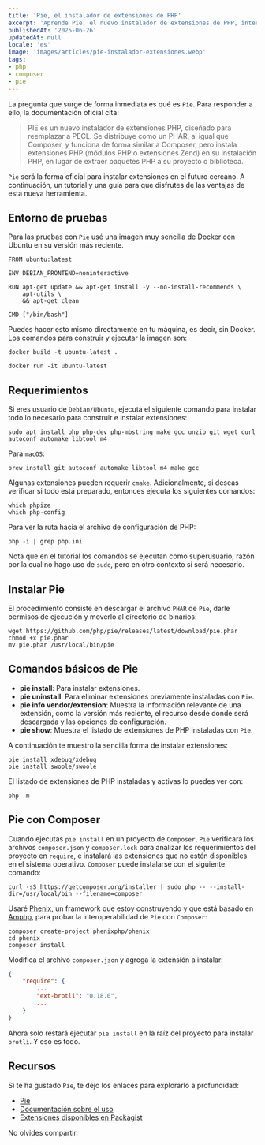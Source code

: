 ```yaml
---
title: 'Pie, el instalador de extensiones de PHP'
excerpt: 'Aprende Pie, el nuevo instalador de extensiones de PHP, interoperable con Composer y Packagist, podrás instalar extensiones desde los requerimientos de tu proyecto con un comando.'
publishedAt: '2025-06-26'
updatedAt: null
locale: 'es'
image: 'images/articles/pie-instalador-extensiones.webp'
tags:
- php
- composer
- pie
---
```


La pregunta que surge de forma inmediata es qué es `Pie`. Para responder a ello, la documentación oficial cita:

> PIE es un nuevo instalador de extensiones PHP, diseñado para reemplazar a PECL. Se distribuye como un PHAR, al igual que Composer, y funciona de forma similar a Composer, pero instala extensiones PHP (módulos PHP o extensiones Zend) en su instalación PHP, en lugar de extraer paquetes PHP a su proyecto o biblioteca.

`Pie` será la forma oficial para instalar extensiones en el futuro cercano. A continuación, un tutorial y una guía para que disfrutes de las ventajas de esta nueva herramienta.

<lite-youtube videoid="xCPp-VgmcR8" disablenoscript></lite-youtube>

## Entorno de pruebas

Para las pruebas con `Pie` usé una imagen muy sencilla de Docker con Ubuntu en su versión más reciente.

```shell
FROM ubuntu:latest

ENV DEBIAN_FRONTEND=noninteractive

RUN apt-get update && apt-get install -y --no-install-recommends \
    apt-utils \
    && apt-get clean

CMD ["/bin/bash"]
```

Puedes hacer esto mismo directamente en tu máquina, es decir, sin Docker. Los comandos para construir y ejecutar la imagen son:

```shell
docker build -t ubuntu-latest .

docker run -it ubuntu-latest
```

## Requerimientos

Si eres usuario de `Debian/Ubuntu`, ejecuta el siguiente comando para instalar todo lo necesario para construir e instalar extensiones:

```shell
sudo apt install php php-dev php-mbstring make gcc unzip git wget curl autoconf automake libtool m4
```

Para `macOS`:

```shell
brew install git autoconf automake libtool m4 make gcc
```

Algunas extensiones pueden requerir `cmake`. Adicionalmente, si deseas verificar si todo está preparado, entonces ejecuta los siguientes comandos:

```shell
which phpize
which php-config
```

Para ver la ruta hacia el archivo de configuración de PHP:

```shell
php -i | grep php.ini
```

Nota que en el tutorial los comandos se ejecutan como superusuario, razón por la cual no hago uso de `sudo`, pero en otro contexto sí será necesario.

## Instalar Pie

El procedimiento consiste en descargar el archivo `PHAR` de `Pie`, darle permisos de ejecución y moverlo al directorio de binarios:

```shell
wget https://github.com/php/pie/releases/latest/download/pie.phar
chmod +x pie.phar
mv pie.phar /usr/local/bin/pie
```

## Comandos básicos de Pie

- **pie install**: Para instalar extensiones.
- **pie uninstall**: Para eliminar extensiones previamente instaladas con `Pie`.
- **pie info vendor/extension**: Muestra la información relevante de una extensión, como la versión más reciente, el recurso desde donde será descargada y las opciones de configuración.
- **pie show**: Muestra el listado de extensiones de PHP instaladas con `Pie`.

A continuación te muestro la sencilla forma de instalar extensiones:

```shell
pie install xdebug/xdebug
pie install swoole/swoole
```

El listado de extensiones de PHP instaladas y activas lo puedes ver con:

```shell
php -m
```

## Pie con Composer

Cuando ejecutas `pie install` en un proyecto de `Composer`, `Pie` verificará los archivos `composer.json` y `composer.lock` para analizar los requerimientos del proyecto en `require`, e instalará las extensiones que no estén disponibles en el sistema operativo. `Composer` puede instalarse con el siguiente comando:

```shell
curl -sS https://getcomposer.org/installer | sudo php -- --install-dir=/usr/local/bin --filename=composer
```

Usaré [Phenix](https://phenix.omarbarbosa.com/), un framework que estoy construyendo y que está basado en [Amphp](https://amphp.org/), para probar la interoperabilidad de `Pie` con `Composer`:

```shell
composer create-project phenixphp/phenix
cd phenix
composer install
```

Modifica el archivo `composer.json` y agrega la extensión a instalar:

```json
{
    "require": {
        ...
        "ext-brotli": "0.18.0",
        ...
    }
}
```

Ahora solo restará ejecutar `pie install` en la raíz del proyecto para instalar `brotli`. Y eso es todo.

## Recursos

Si te ha gustado `Pie`, te dejo los enlaces para explorarlo a profundidad:

- [Pie](https://github.com/php/pie)
- [Documentación sobre el uso](https://github.com/php/pie/blob/main/docs/usage.md)
- [Extensiones disponibles en Packagist](https://packagist.org/extensions)

No olvides compartir.
